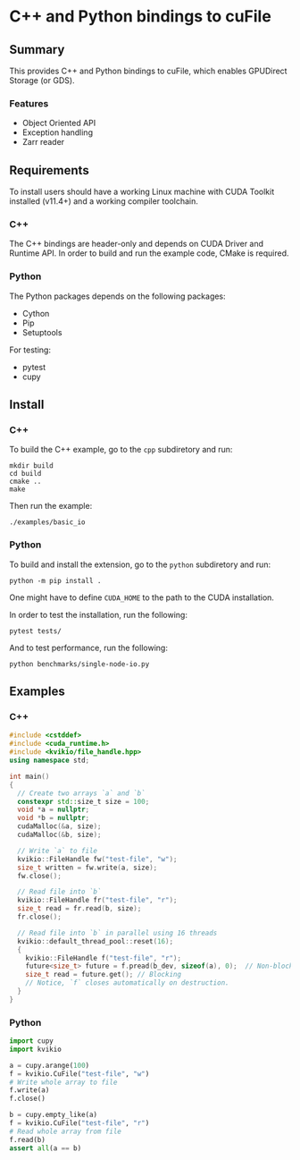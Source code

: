 # C++ and Python bindings to cuFile

## Summary

This provides C++ and Python bindings to cuFile, which enables GPUDirect Storage (or GDS).

### Features

* Object Oriented API
* Exception handling
* Zarr reader

## Requirements

To install users should have a working Linux machine with CUDA Toolkit
installed (v11.4+) and a working compiler toolchain.

### C++

The C++ bindings are header-only and depends on CUDA Driver and Runtime API.
In order to build and run the example code, CMake is required.

### Python

The Python packages depends on the following packages:

* Cython
* Pip
* Setuptools

For testing:
* pytest
* cupy

## Install

### C++
To build the C++ example, go to the `cpp` subdiretory and run:
```
mkdir build
cd build
cmake ..
make
```
Then run the example:
```
./examples/basic_io
```

### Python

To build and install the extension, go to the `python` subdiretory and run:
```
python -m pip install .
```
One might have to define `CUDA_HOME` to the path to the CUDA installation.

In order to test the installation, run the following:
```
pytest tests/
```

And to test performance, run the following:
```
python benchmarks/single-node-io.py
```


## Examples

### C++
```c++
#include <cstddef>
#include <cuda_runtime.h>
#include <kvikio/file_handle.hpp>
using namespace std;

int main()
{
  // Create two arrays `a` and `b`
  constexpr std::size_t size = 100;
  void *a = nullptr;
  void *b = nullptr;
  cudaMalloc(&a, size);
  cudaMalloc(&b, size);

  // Write `a` to file
  kvikio::FileHandle fw("test-file", "w");
  size_t written = fw.write(a, size);
  fw.close();

  // Read file into `b`
  kvikio::FileHandle fr("test-file", "r");
  size_t read = fr.read(b, size);
  fr.close();

  // Read file into `b` in parallel using 16 threads
  kvikio::default_thread_pool::reset(16);
  {
    kvikio::FileHandle f("test-file", "r");
    future<size_t> future = f.pread(b_dev, sizeof(a), 0);  // Non-blocking
    size_t read = future.get(); // Blocking
    // Notice, `f` closes automatically on destruction.
  }
}
```

### Python
```python
import cupy
import kvikio

a = cupy.arange(100)
f = kvikio.CuFile("test-file", "w")
# Write whole array to file
f.write(a)
f.close()

b = cupy.empty_like(a)
f = kvikio.CuFile("test-file", "r")
# Read whole array from file
f.read(b)
assert all(a == b)
```
